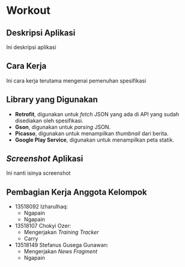 # Workout
## Deskripsi Aplikasi
Ini deskripsi aplikasi
## Cara Kerja
Ini cara kerja terutama mengenai pemenuhan spesifikasi
## Library yang Digunakan
- **Retrofit**, digunakan untuk *fetch* JSON yang ada di API yang sudah disediakan oleh spesifikasi.
- **Gson**, digunakan untuk *parsing* JSON.
- **Picasso**, digunakan untuk menampilkan *thumbnail* dari berita.
- **Google Play Service**, digunakan untuk menampilkan peta statik.
## <i>Screenshot</i> Aplikasi
Ini nanti isinya screenshot
## Pembagian Kerja Anggota Kelompok
- 13518092 Izharulhaq:
    - Ngapain
    - Ngapain
- 13518107 Chokyi Ozer:
    - Mengerjakan *Training Tracker*
    - Carry
- 13518149 Stefanus Gusega Gunawan:
    - Mengerjakan *News Fragment*
    - Ngapain
